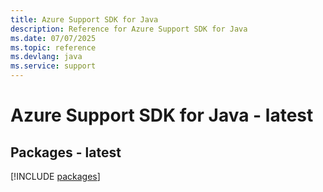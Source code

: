 ```yaml
---
title: Azure Support SDK for Java
description: Reference for Azure Support SDK for Java
ms.date: 07/07/2025
ms.topic: reference
ms.devlang: java
ms.service: support
---
```

# Azure Support SDK for Java - latest
## Packages - latest
[!INCLUDE [packages](support-index.md)]